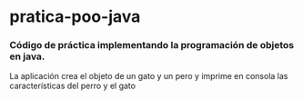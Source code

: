 # pratica-poo-java

### Código de práctica implementando la programación de objetos en java.

La aplicación crea el objeto de un gato y un pero y imprime en consola las características del perro y el gato
